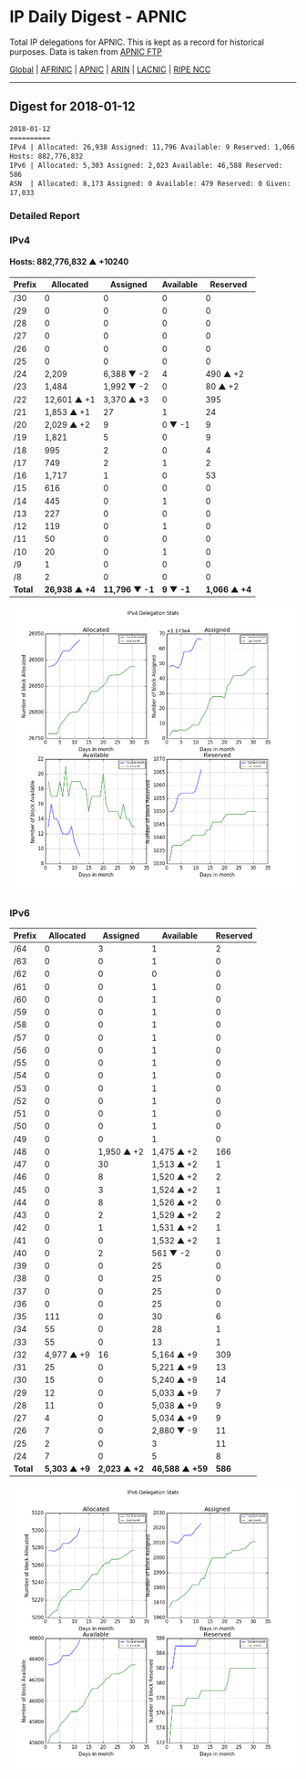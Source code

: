 # IP Daily Digest - APNIC

Total IP delegations for APNIC. This is kept as a record for historical purposes. Data is taken from [APNIC FTP](https://ftp.apnic.net/)

[Global](https://github.com/csmets/IP-Daily-Digest) | [AFRINIC](https://github.com/csmets/IP-Daily-Digest/tree/master/archives/AFRINIC) | [APNIC](https://github.com/csmets/IP-Daily-Digest/tree/master/archives/APNIC) | [ARIN](https://github.com/csmets/IP-Daily-Digest/tree/master/archives/ARIN) | [LACNIC](https://github.com/csmets/IP-Daily-Digest/tree/master/archives/LACNIC) | [RIPE NCC](https://github.com/csmets/IP-Daily-Digest/tree/master/archives/RIPE_NCC)

---

## Digest for 2018-01-12
```
2018-01-12
==========
IPv4 | Allocated: 26,938 Assigned: 11,796 Available: 9 Reserved: 1,066 Hosts: 882,776,832
IPv6 | Allocated: 5,303 Assigned: 2,023 Available: 46,588 Reserved: 586
ASN  | Allocated: 8,173 Assigned: 0 Available: 479 Reserved: 0 Given: 17,033
```

### Detailed Report

### IPv4

#### Hosts: **882,776,832 ▲ +10240**

| Prefix | Allocated | Assigned | Available | Reserved |
| ----- | ----- | ----- | ----- | ----- |
| /30 | 0 | 0 | 0 | 0 |
| /29 | 0 | 0 | 0 | 0 |
| /28 | 0 | 0 | 0 | 0 |
| /27 | 0 | 0 | 0 | 0 |
| /26 | 0 | 0 | 0 | 0 |
| /25 | 0 | 0 | 0 | 0 |
| /24 | 2,209 | 6,388 ▼ -2 | 4 | 490 ▲ +2 |
| /23 | 1,484 | 1,992 ▼ -2 | 0 | 80 ▲ +2 |
| /22 | 12,601 ▲ +1 | 3,370 ▲ +3 | 0 | 395 |
| /21 | 1,853 ▲ +1 | 27 | 1 | 24 |
| /20 | 2,029 ▲ +2 | 9 | 0 ▼ -1 | 9 |
| /19 | 1,821 | 5 | 0 | 9 |
| /18 | 995 | 2 | 0 | 4 |
| /17 | 749 | 2 | 1 | 2 |
| /16 | 1,717 | 1 | 0 | 53 |
| /15 | 616 | 0 | 0 | 0 |
| /14 | 445 | 0 | 1 | 0 |
| /13 | 227 | 0 | 0 | 0 |
| /12 | 119 | 0 | 1 | 0 |
| /11 | 50 | 0 | 0 | 0 |
| /10 | 20 | 0 | 1 | 0 |
| /9 | 1 | 0 | 0 | 0 |
| /8 | 2 | 0 | 0 | 0 |
| **Total** | **26,938 ▲ +4** | **11,796 ▼ -1** | **9 ▼ -1** | **1,066 ▲ +4** |

![ipv4-stats](ipv4-figure.png)

### IPv6

| Prefix | Allocated | Assigned | Available | Reserved |
| ----- | ----- | ----- | ----- | ----- |
| /64 | 0 | 3 | 1 | 2 |
| /63 | 0 | 0 | 1 | 0 |
| /62 | 0 | 0 | 0 | 0 |
| /61 | 0 | 0 | 1 | 0 |
| /60 | 0 | 0 | 1 | 0 |
| /59 | 0 | 0 | 1 | 0 |
| /58 | 0 | 0 | 1 | 0 |
| /57 | 0 | 0 | 1 | 0 |
| /56 | 0 | 0 | 1 | 0 |
| /55 | 0 | 0 | 1 | 0 |
| /54 | 0 | 0 | 1 | 0 |
| /53 | 0 | 0 | 1 | 0 |
| /52 | 0 | 0 | 1 | 0 |
| /51 | 0 | 0 | 1 | 0 |
| /50 | 0 | 0 | 1 | 0 |
| /49 | 0 | 0 | 1 | 0 |
| /48 | 0 | 1,950 ▲ +2 | 1,475 ▲ +2 | 166 |
| /47 | 0 | 30 | 1,513 ▲ +2 | 1 |
| /46 | 0 | 8 | 1,520 ▲ +2 | 2 |
| /45 | 0 | 3 | 1,524 ▲ +2 | 1 |
| /44 | 0 | 8 | 1,526 ▲ +2 | 0 |
| /43 | 0 | 2 | 1,529 ▲ +2 | 2 |
| /42 | 0 | 1 | 1,531 ▲ +2 | 1 |
| /41 | 0 | 0 | 1,532 ▲ +2 | 1 |
| /40 | 0 | 2 | 561 ▼ -2 | 0 |
| /39 | 0 | 0 | 25 | 0 |
| /38 | 0 | 0 | 25 | 0 |
| /37 | 0 | 0 | 25 | 0 |
| /36 | 0 | 0 | 25 | 0 |
| /35 | 111 | 0 | 30 | 6 |
| /34 | 55 | 0 | 28 | 1 |
| /33 | 55 | 0 | 13 | 1 |
| /32 | 4,977 ▲ +9 | 16 | 5,164 ▲ +9 | 309 |
| /31 | 25 | 0 | 5,221 ▲ +9 | 13 |
| /30 | 15 | 0 | 5,240 ▲ +9 | 14 |
| /29 | 12 | 0 | 5,033 ▲ +9 | 7 |
| /28 | 11 | 0 | 5,038 ▲ +9 | 9 |
| /27 | 4 | 0 | 5,034 ▲ +9 | 9 |
| /26 | 7 | 0 | 2,880 ▼ -9 | 11 |
| /25 | 2 | 0 | 3 | 11 |
| /24 | 7 | 0 | 5 | 8 |
| **Total** | **5,303 ▲ +9** | **2,023 ▲ +2** | **46,588 ▲ +59** | **586** |

![ipv6-stats](ipv6-figure.png)